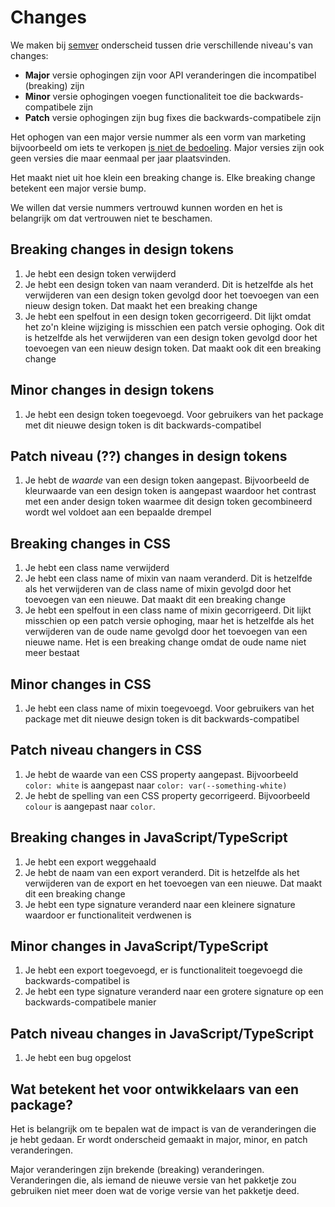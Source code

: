 # Changes

We maken bij [semver][1] onderscheid tussen drie verschillende niveau's van changes:

- **Major** versie ophogingen zijn voor API veranderingen die incompatibel (breaking) zijn
- **Minor** versie ophogingen voegen functionaliteit toe die backwards-compatibele zijn
- **Patch** versie ophogingen zijn bug fixes die backwards-compatibele zijn

Het ophogen van een major versie nummer als een vorm van marketing bijvoorbeeld om iets te verkopen [is niet de bedoeling][2]. Major versies zijn ook geen versies die maar eenmaal per jaar plaatsvinden.

Het maakt niet uit hoe klein een breaking change is. Elke breaking change betekent een major versie bump.

We willen dat versie nummers vertrouwd kunnen worden en het is belangrijk om dat vertrouwen niet te beschamen.

## Breaking changes in design tokens

1. Je hebt een design token verwijderd
1. Je hebt een design token van naam veranderd. Dit is hetzelfde als het verwijderen van een design token gevolgd door het toevoegen van een nieuw design token. Dat maakt het een breaking change
1. Je hebt een spelfout in een design token gecorrigeerd. Dit lijkt omdat het zo'n kleine wijziging is misschien een patch versie ophoging. Ook dit is hetzelfde als het verwijderen van een design token gevolgd door het toevoegen van een nieuw design token. Dat maakt ook dit een breaking change

## Minor changes in design tokens

1. Je hebt een design token toegevoegd. Voor gebruikers van het package met dit nieuwe design token is dit backwards-compatibel

## Patch niveau (??) changes in design tokens

1. Je hebt de _waarde_ van een design token aangepast. Bijvoorbeeld de kleurwaarde van een design token is aangepast waardoor het contrast met een ander design token waarmee dit design token gecombineerd wordt wel voldoet aan een bepaalde drempel

<!-- @todo dit is lastig uit te leggen -->

## Breaking changes in CSS

1. Je hebt een class name verwijderd
1. Je hebt een class name of mixin van naam veranderd. Dit is hetzelfde als het verwijderen van de class name of mixin gevolgd door het toevoegen van een nieuwe. Dat maakt dit een breaking change
1. Je hebt een spelfout in een class name of mixin gecorrigeerd. Dit lijkt misschien op een patch versie ophoging, maar het is hetzelfde als het verwijderen van de oude name gevolgd door het toevoegen van een nieuwe name. Het is een breaking change omdat de oude name niet meer bestaat

## Minor changes in CSS

1. Je hebt een class name of mixin toegevoegd. Voor gebruikers van het package met dit nieuwe design token is dit backwards-compatibel

## Patch niveau changers in CSS

1. Je hebt de waarde van een CSS property aangepast. Bijvoorbeeld `color: white` is aangepast naar `color: var(--something-white)`
1. Je hebt de spelling van een CSS property gecorrigeerd. Bijvoorbeeld `colour` is aangepast naar `color`. <!-- @todo is dit altijd een patch wijziging of zien we dit juist als major -->

## Breaking changes in JavaScript/TypeScript

1. Je hebt een export weggehaald
1. Je hebt de naam van een export veranderd. Dit is hetzelfde als het verwijderen van de export en het toevoegen van een nieuwe. Dat maakt dit een breaking change
1. Je hebt een type signature veranderd naar een kleinere signature waardoor er functionaliteit verdwenen is

## Minor changes in JavaScript/TypeScript

1. Je hebt een export toegevoegd, er is functionaliteit toegevoegd die backwards-compatibel is
1. Je hebt een type signature veranderd naar een grotere signature op een backwards-compatibele manier

## Patch niveau changes in JavaScript/TypeScript

1. Je hebt een bug opgelost

## Wat betekent het voor ontwikkelaars van een package?

Het is belangrijk om te bepalen wat de impact is van de veranderingen die je hebt gedaan. Er wordt onderscheid gemaakt in major, minor, en patch veranderingen.

Major veranderingen zijn brekende (breaking) veranderingen. Veranderingen die, als iemand de nieuwe versie van het pakketje zou gebruiken niet meer doen wat de vorige versie van het pakketje deed.

[1]: https://semver.org
[2]: https://tom.preston-werner.com/2022/05/23/major-version-numbers-are-not-sacred
